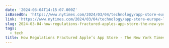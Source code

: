 ```yaml
---
date: '2024-03-04T14:15:07.000Z'
isBasedOn: 'https://www.nytimes.com/2024/03/04/technology/app-store-europe-law.html'
link: 'https://www.nytimes.com/2024/03/04/technology/app-store-europe-law.html'
slug: 2024-03-04-how-regulations-fractured-apples-app-store-the-new-york-times
tags:
  - tech
title: How Regulations Fractured Apple’s App Store - The New York Times
---
```


